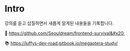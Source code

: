# Intro

강의를 듣고 삽질하면서 새롭게 알게된 내용들을 기록합니다.&#x20;

📑 https://github.com/Seouldream/frontend-survival&#x20;

📚 https://luffys-dev-road.gitbook.io/megaptera-study/
